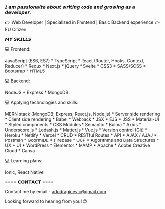 𝙄 𝙖𝙢 𝙥𝙖𝙨𝙨𝙞𝙤𝙣𝙖𝙡𝙩𝙚 𝙖𝙗𝙤𝙪𝙩 𝙬𝙧𝙞𝙩𝙞𝙣𝙜 𝙘𝙤𝙙𝙚 𝙖𝙣𝙙 𝙜𝙧𝙤𝙬𝙞𝙣𝙜 𝙖𝙨 𝙖 𝙙𝙚𝙫𝙚𝙡𝙤𝙥𝙚𝙧.

👉 Web Developer | Specialized in Frontend | Basic Backend experience
👉 EU Citizen


𝙈𝙔 𝙎𝙆𝙄𝙇𝙇𝙎

💻 Frontend: 

JavaScript (ES6, ES7) * TypeScript * React (Router, Hooks, Context, Reducer) * Redux * Next.js * jQuery * Svelte * CSS3 * SASS/SCSS * Bootstrap * HTML5

 💻 Backend:

NodeJS * Express * MongoDB

 💻 Applying technologies and skills:

MERN stack (MongoDB, Express, React.js, Node.js) * Server side rendering * Client side rendering * Babel * Webpack * JSX * EJS * JSS * Material-UI * Styled components * CSS Modules * Semantic * Bulma * Axios * Underscore.js * Lodash.js * Matter.js * Vue.js * Version control (Git) * Heroku * Netlify * Vercel * CRUD * RESTful Routes * API * AJAX / AJAJ * Postman * GoormIDE * Firebase * OOP  * Algorithms and Data Structures * UX * UI * WordPress * Elementor * MAMP * Apache * Adobe Creative Cloud * Canva

 💻 Learning plans:

Ionic, React Native


==== 𝗖𝗢𝗡𝗧𝗔𝗖𝗧 ====

Contact me by email - adodragicevic@gmail.com

Looking forward to hearing from you! 😊
